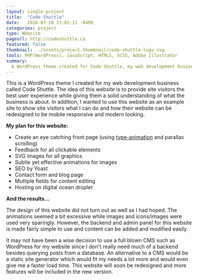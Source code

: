 ```yaml
---
layout: single-project
title:  "Code Shuttle"
date:   2016-07-18 13:02:21 -0400
categories: project
type: Website
pageurl: http://codeshuttle.ca
featured: false
thumbnail: ../assets/project-thumbnail/code-shuttle-logo.svg
tools: PHP(WordPress), JavaScript, HTML5, SCSS, Adobe Illustrator
summary:  
  A WordPress theme created for Code Shuttle, my web development business. The theme also supports a blog page and a contact form.
---
```

This is a WordPress theme I created for my web development business called Code Shuttle. The idea of this website is to provide site visitors the best user experience while giving them a solid understanding of what the business is about. In addition, I wanted to use this website as an example site to show site visitors what I can do and how their website can be redesigned to be mobile responsive and modern looking.

<strong>My plan for this website:</strong>

<ul>
	<li>Create an eye catching front page (using <a href="{{ site.baseurl }}/project/2016/07/19/type-animation.html">type-animation</a> and parallax scrolling)</li>
	<li>Feedback for all clickable elements</li>
	<li>SVG images for all graphics</li>
	<li>Subtle yet effective animations for images</li>
	<li>SEO by Yoast</li>
	<li>Contact form and blog page</li>
	<li>Mutliple fields for content editing</li>
	<li>Hosting on digital ocean droplet</li>
</ul>

<strong>And the results...</strong>

The design of this website did not turn out as well as I had hoped. The animations seemed a bit excessive while images and icons/images were used very sparingly. However, the backend and admin panel for this website is made fairly simple to use and content can be added and modified easily. 

It may not have been a wise decision to use a full blown CMS such as WordPress for my website since I don't really need much of a backend besides querying posts from a database. An alternative to a CMS would be a static site generator which would fit my needs a lot more and would even give me a faster load time. This website will soon be redesigned and more features will be included in the new version.  